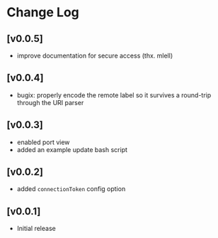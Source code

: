 # Change Log

## [v0.0.5]
- improve documentation for secure access (thx. mlell)

## [v0.0.4]

- bugix: properly encode the remote label so
  it survives a round-trip through the URI parser

## [v0.0.3]

- enabled port view
- added an example update bash script

## [v0.0.2]

- added `connectionToken` config option

## [v0.0.1]

- Initial release
